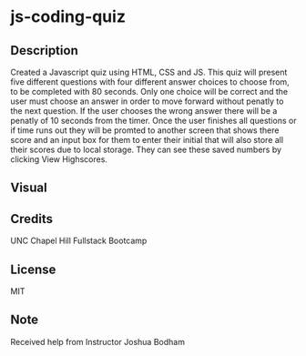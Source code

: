 # js-coding-quiz

## Description 

Created a Javascript quiz using HTML, CSS and JS. This quiz will present five different questions with four different answer choices to choose from, to be completed with 80 seconds. Only one choice will be correct and the user must choose an answer in order to move forward without penatly to the next question. If the user chooses the wrong answer there will be a penatly of 10 seconds from the timer. Once the user finishes all questions or if time runs out they will be promted to another screen that shows there score and an input box for them to enter their initial that will also store all their scores due to local storage. They can see these saved numbers by clicking View Highscores. 

## Visual 


## Credits

UNC Chapel Hill Fullstack Bootcamp

## License

MIT

## Note 
Received help from Instructor Joshua Bodham 
